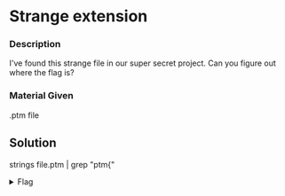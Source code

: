 # Strange extension

### Description

I've found this strange file in our super secret project. Can you figure out where the flag is?

### Material Given

.ptm file

## Solution

strings file.ptm | grep "ptm{"

<details>

  <summary>Flag</summary>

ptm{m4k3_r3tr0_g4m1ng_gr34t_4g41n!!}

</details>

